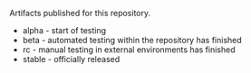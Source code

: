 Artifacts published for this repository.

 * alpha - start of testing
 * beta - automated testing within the repository has finished
 * rc - manual testing in external environments has finished
 * stable - officially released
